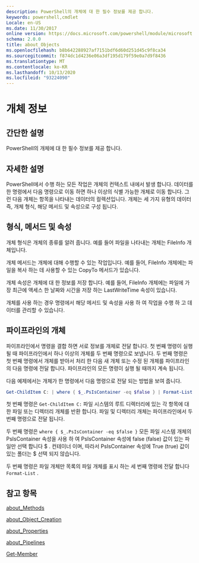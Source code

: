 ```yaml
---
description: PowerShell의 개체에 대 한 필수 정보를 제공 합니다.
keywords: powershell,cmdlet
Locale: en-US
ms.date: 11/30/2017
online version: https://docs.microsoft.com/powershell/module/microsoft.powershell.core/about/about_objects?view=powershell-7.1&WT.mc_id=ps-gethelp
schema: 2.0.0
title: about_Objects
ms.openlocfilehash: b8b642288927af7151bdf6d60d251d45c9f8ca34
ms.sourcegitcommit: f874dc1d4236e06a3df195d179f59e0a7d9f8436
ms.translationtype: MT
ms.contentlocale: ko-KR
ms.lasthandoff: 10/13/2020
ms.locfileid: "93224090"
---
```

# <a name="about-objects"></a>개체 정보

## <a name="short-description"></a>간단한 설명
PowerShell의 개체에 대 한 필수 정보를 제공 합니다.

## <a name="long-description"></a>자세한 설명

PowerShell에서 수행 하는 모든 작업은 개체의 컨텍스트 내에서 발생 합니다. 데이터를 한 명령에서 다음 명령으로 이동 하면 하나 이상의 식별 가능한 개체로 이동 합니다. 그런 다음 개체는 항목을 나타내는 데이터의 컬렉션입니다. 개체는 세 가지 유형의 데이터 즉, 개체 형식, 해당 메서드 및 속성으로 구성 됩니다.

## <a name="types-methods-and-properties"></a>형식, 메서드 및 속성

개체 형식은 개체의 종류를 알려 줍니다. 예를 들어 파일을 나타내는 개체는 FileInfo 개체입니다.

개체 메서드는 개체에 대해 수행할 수 있는 작업입니다.
예를 들어, FileInfo 개체에는 파일을 복사 하는 데 사용할 수 있는 CopyTo 메서드가 있습니다.

개체 속성은 개체에 대 한 정보를 저장 합니다. 예를 들어, FileInfo 개체에는 파일에 가장 최근에 액세스 한 날짜와 시간을 저장 하는 LastWriteTime 속성이 있습니다.

개체를 사용 하는 경우 명령에서 해당 메서드 및 속성을 사용 하 여 작업을 수행 하 고 데이터를 관리할 수 있습니다.

## <a name="objects-in-pipelines"></a>파이프라인의 개체

파이프라인에서 명령을 결합 하면 서로 정보를 개체로 전달 합니다. 첫 번째 명령이 실행 될 때 파이프라인에서 하나 이상의 개체를 두 번째 명령으로 보냅니다. 두 번째 명령은 첫 번째 명령에서 개체를 받아서 처리 한 다음 새 개체 또는 수정 된 개체를 파이프라인의 다음 명령에 전달 합니다.
파이프라인의 모든 명령이 실행 될 때까지 계속 됩니다.

다음 예제에서는 개체가 한 명령에서 다음 명령으로 전달 되는 방법을 보여 줍니다.

```powershell
Get-ChildItem C: | where { $_.PsIsContainer -eq $false } | Format-List
```

첫 번째 명령은 `Get-ChildItem C:` 파일 시스템의 루트 디렉터리에 있는 각 항목에 대 한 파일 또는 디렉터리 개체를 반환 합니다. 파일 및 디렉터리 개체는 파이프라인에서 두 번째 명령으로 전달 됩니다.

두 번째 명령은 `where { $_.PsIsContainer -eq $false }` 모든 파일 시스템 개체의 PsIsContainer 속성을 사용 하 여 PsIsContainer 속성에 false (false) 값이 있는 파일만 선택 합니다 \$ . 컨테이너 이며, 따라서 PsIsContainer 속성에 True (true) 값이 있는 폴더는 \$ 선택 되지 않습니다.

두 번째 명령은 파일 개체만 목록의 파일 개체를 표시 하는 세 번째 명령에 전달 합니다 `Format-List` .

## <a name="see-also"></a>참고 항목

[about_Methods](about_Methods.md)

[about_Object_Creation](about_Object_Creation.md)

[about_Properties](about_Properties.md)

[about_Pipelines](about_Pipelines.md)

[Get-Member](xref:Microsoft.PowerShell.Utility.Get-Member)

